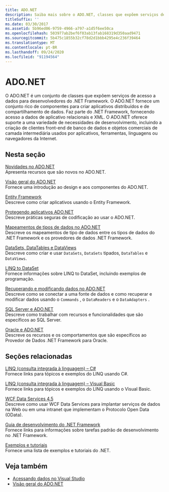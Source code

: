 ```yaml
---
title: ADO.NET
description: Saiba mais sobre o ADO.NET, classes que expõem serviços de acesso a dados para programadores de .NET Framework para criar aplicativos de compartilhamento de dados distribuídos.
titleSuffix: ''
ms.date: 03/30/2017
ms.assetid: 5b96ed06-9759-4966-a797-a1d5f6ee50ca
ms.openlocfilehash: 503977ab2bef6f03ab13fab168319d350aad9471
ms.sourcegitcommit: 5b475c1855b32cf78d2d1bbb4295e4c236f39464
ms.translationtype: MT
ms.contentlocale: pt-BR
ms.lasthandoff: 09/24/2020
ms.locfileid: "91194564"
---
```

# <a name="adonet"></a>ADO.NET

O ADO.NET é um conjunto de classes que expõem serviços de acesso a dados para desenvolvedores do .NET Framework. O ADO.NET fornece um conjunto rico de componentes para criar aplicativos distribuídos e de compartilhamento de dados. Faz parte do .NET Framework, fornecendo acesso a dados de aplicativo relacionais e XML. O ADO.NET oferece suporte a uma variedade de necessidades de desenvolvimento, incluindo a criação de clientes front-end de banco de dados e objetos comerciais de camada intermediária usados por aplicativos, ferramentas, linguagens ou navegadores da Internet.  
  
## <a name="in-this-section"></a>Nesta seção  

 [Novidades no ADO.NET](whats-new.md)  
 Apresenta recursos que são novos no ADO.NET.  
  
 [Visão geral do ADO.NET](ado-net-overview.md)  
 Fornece uma introdução ao design e aos componentes do ADO.NET.  
  
 [Entity Framework](/ef/ef6/index)  
 Descreve como criar aplicativos usando o Entity Framework.  
  
 [Protegendo aplicativos ADO.NET](securing-ado-net-applications.md)  
 Descreve práticas seguras de codificação ao usar o ADO.NET.  
  
 [Mapeamentos de tipos de dados no ADO.NET](data-type-mappings-in-ado-net.md)  
 Descreve os mapeamentos de tipo de dados entre os tipos de dados do .NET Framework e os provedores de dados .NET Framework.  
  
 [DataSets, DataTables e DataViews](./dataset-datatable-dataview/index.md)  
 Descreve como criar e usar `DataSets`, `DataSets` tipados, `DataTables` e `DataViews`.  
  
 [LINQ to DataSet](linq-to-dataset.md)  
 Fornece informações sobre LINQ to DataSet, incluindo exemplos de programação.  
  
 [Recuperando e modificando dados no ADO.NET](retrieving-and-modifying-data.md)  
 Descreve como se conectar a uma fonte de dados e como recuperar e modificar dados usando o `Commands` , o `DataReaders` e o `DataAdapters` .  
  
 [SQL Server e ADO.NET](./sql/index.md)  
 Descreve como trabalhar com recursos e funcionalidades que são específicos ao SQL Server.  
  
 [Oracle e ADO.NET](oracle-and-adonet.md)  
 Descreve os recursos e os comportamentos que são específicos ao Provedor de Dados .NET Framework para Oracle.  
  
## <a name="related-sections"></a>Seções relacionadas  

 [LINQ (consulta integrada à linguagem) – C#](../../../csharp/programming-guide/concepts/linq/index.md)  
 Fornece links para tópicos e exemplos do LINQ usando C#.  
  
 [LINQ (consulta integrada à linguagem) – Visual Basic](../../../visual-basic/programming-guide/concepts/linq/index.md)  
 Fornece links para tópicos e exemplos do LINQ usando o Visual Basic.  
  
 [WCF Data Services 4.5](../wcf/index.md)  
 Descreve como usar WCF Data Services para implantar serviços de dados na Web ou em uma intranet que implementam o Protocolo Open Data (OData).  
  
 [Guia de desenvolvimento do .NET Framework](../../development-guide.md)  
 Fornece links para informações sobre tarefas padrão de desenvolvimento no .NET Framework.  
  
 [Exemplos e tutoriais](../../../samples-and-tutorials/index.md)  
 Fornece uma lista de exemplos e tutoriais do .NET.
  
## <a name="see-also"></a>Veja também

- [Acessando dados no Visual Studio](/visualstudio/data-tools/accessing-data-in-visual-studio)
- [Visão geral do ADO.NET](ado-net-overview.md)
